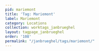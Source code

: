 ```yaml
---
pid: mariemont
title: 'Tag: Mariemont'
label: Mariemont
category: Locations
collection: worktags_janbrueghel
layout: tagpage_janbrueghel
order: '108'
permalink: "/janbrueghel/tags/mariemont/"
---
```

